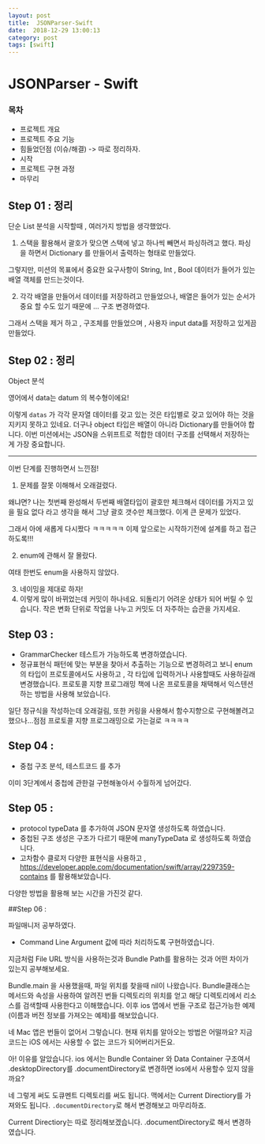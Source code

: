 ```yaml
---
layout: post
title:  JSONParser-Swift
date:  2018-12-29 13:00:13
category: post
tags: [swift]
---
```


# JSONParser - Swift



### 목차

- 프로젝트 개요
- 프로젝트 주요 기능
- 힘들었던점 (이슈/해결) -> 따로 정리하자.
- 시작
- 프로젝트 구현 과정
- 마무리



## Step 01 : 정리

단순 List 분석을 시작할때 , 여러가지 방법을 생각했었다.

1. 스택을 활용해서 괄호가 맞으면 스택에 넣고 하나씩 빼면서 파싱하려고 했다. 파싱을 하면서 Dictionary 를 만들어서 출력하는 형태로 만들었다.

그렇지만, 미션의 목표에서 중요한 요구사항이 String, Int , Bool 데이터가 들어가 있는 배열 객체를 만드는것이다.

2. 각각 배열을 만들어서 데이터를 저장하려고 만들었으나, 배열은 들어가 있는 순서가 중요 할 수도 있기 때문에 ... 구조 변경하였다.

그래서 스택을 제거 하고 , 구조체를 만들었으며 , 사용자 input data를 저장하고 있게끔 만들었다.



## Step 02 : 정리

Object 분석

영어에서 data는 datum 의 복수형이에요!

이렇게 `datas` 가 각각 문자열 데이터를 갖고 있는 것은 타입별로 갖고 있어야 하는 것을 지키지 못하고 있네요.
더구나 object 타입은 배열이 아니라 Dictionary를 만들어야 합니다.
이번 미션에서는 JSON을 스위프트로 적합한 데이터 구조를 선택해서 저장하는 게 가장 중요합니다.

------

이번 단계를 진행하면서 느낀점!

1. 문제를 잘못 이해해서 오래걸렸다.

왜냐면? 나는 첫번째 완성해서 두번째 배열타입이 괄호만 체크해서 데이터를 가지고 있을 필요 없다 라고 생각을 해서 그냥 괄호 갯수만 체크했다. 이게 큰 문제가 있었다.

그래서 아에 새롭게 다시짰다 ㅋㅋㅋㅋㅋ 이제 앞으로는 시작하기전에 설계를 하고 접근하도록!!!



2. enum에 관해서 잘 몰랐다.

여태 한번도 enum을 사용하지 않았다.

3. 네이밍을 제대로 하자!
4. 이렇게 많이 바뀌었는데 커밋이 하나네요. 되돌리기 어려운 상태가 되어 버릴 수 있습니다.
   작은 변화 단위로 작업을 나누고 커밋도 더 자주하는 습관을 가지세요.



## Step 03 :

- GrammarChecker 테스트가 가능하도록 변경하였습니다.
- 정규표현식 패턴에 맞는 부분을 찾아서 추출하는 기능으로 변경하려고 보니 enum의 타입이 프로토콜에서도 사용하고 , 각 타입에 입력하거나 사용할때도 사용하길래 변경했습니다. 프로토콜 지향 프로그래밍 책에 나온 프로토콜을 채택해서 익스텐션하는 방법을 사용해 보았습니다.



일단 정규식을 작성하는데 오래걸림, 또한 커링을 사용해서 함수지향으로 구현해볼려고 했으나...점점 프로토콜 지향 프로그래밍으로 가는걸로 ㅋㅋㅋㅋ



## Step 04 :

- 중첩 구조 분석, 테스트코드 를 추가

이미 3단계에서 중첩에 관한걸 구현해놓아서 수월하게 넘어갔다.



## Step 05 :

- protocol typeData 를 추가하여 JSON 문자열 생성하도록 하였습니다.
- 중첩된 구조 생성은 구조가 다르기 때문에 manyTypeData 로 생성하도록 하였습니다.
- 고차함수 클로저 다양한 표현식을 사용하고 , <https://developer.apple.com/documentation/swift/array/2297359-contains> 를 활용해보았습니다.



다양한 방법을 활용해 보는 시간을 가진것 같다.



##Step 06 :

파일매니저 공부하였다.

- Command Line Argument 값에 따라 처리하도록 구현하였습니다.

지금처럼 File URL 방식을 사용하는것과 Bundle Path를 활용하는 것과 어떤 차이가 있는지 공부해보세요.

Bundle.main 을 사용했을때, 파일 위치를 찾을때 nil이 나왔습니다.
Bundle클래스는 메서드와 속성을 사용하여 알려진 번들 디렉토리의 위치를 얻고 해당 디렉토리에서 리소스를 검색할때 사용한다고 이해했습니다.
이후 ios 앱에서 번들 구조로 접근가능한 예제(이름과 버전 정보를 가져오는 예제)를 해보았습니다.

네 Mac 앱은 번들이 없어서 그렇습니다. 현재 위치를 알아오는 방법은 어떨까요?
지금 코드는 iOS 에서는 사용할 수 없는 코드가 되어버리거든요.

아! 이유를 알았습니다.
ios 에서는 Bundle Container 와 Data Container 구조여서 .desktopDirectory를 .documentDirectory로 변경하면 ios에서 사용할수 있지 않을까요?

네 그렇게 써도 도큐멘트 디렉토리를 써도 됩니다.
맥에서는 Current Directiory를 가져와도 됩니다.
`.documentDirectory`로 해서 변경해보고 마무리하죠.

Current Directiory는 따로 정리해보겠습니다.
.documentDirectory로 해서 변경하였습니다.


